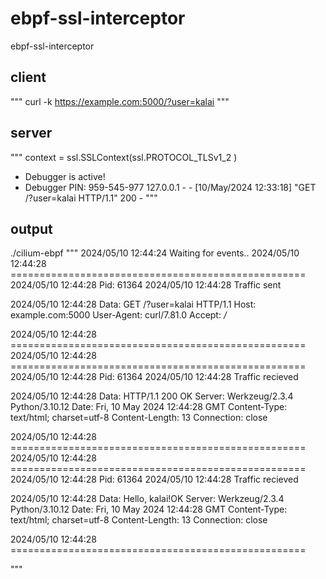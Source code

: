 # ebpf-ssl-interceptor
ebpf-ssl-interceptor

## client

"""
curl -k https://example.com:5000/?user=kalai
"""
## server
"""
  context = ssl.SSLContext(ssl.PROTOCOL_TLSv1_2 )
 * Debugger is active!
 * Debugger PIN: 959-545-977
127.0.0.1 - - [10/May/2024 12:33:18] "GET /?user=kalai HTTP/1.1" 200 -
"""
## output
./cilium-ebpf 
"""
2024/05/10 12:44:24 Waiting for events..
2024/05/10 12:44:28 ===================================================
2024/05/10 12:44:28 Pid: 61364 
2024/05/10 12:44:28 Traffic  sent
 
2024/05/10 12:44:28 Data: GET /?user=kalai HTTP/1.1
Host: example.com:5000
User-Agent: curl/7.81.0
Accept: */*


2024/05/10 12:44:28 ===================================================
2024/05/10 12:44:28 ===================================================
2024/05/10 12:44:28 Pid: 61364 
2024/05/10 12:44:28 Traffic  recieved
 
2024/05/10 12:44:28 Data: HTTP/1.1 200 OK
Server: Werkzeug/2.3.4 Python/3.10.12
Date: Fri, 10 May 2024 12:44:28 GMT
Content-Type: text/html; charset=utf-8
Content-Length: 13
Connection: close


2024/05/10 12:44:28 ===================================================
2024/05/10 12:44:28 ===================================================
2024/05/10 12:44:28 Pid: 61364 
2024/05/10 12:44:28 Traffic  recieved
 
2024/05/10 12:44:28 Data: Hello, kalai!OK
Server: Werkzeug/2.3.4 Python/3.10.12
Date: Fri, 10 May 2024 12:44:28 GMT
Content-Type: text/html; charset=utf-8
Content-Length: 13
Connection: close


2024/05/10 12:44:28 ===================================================

"""
